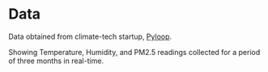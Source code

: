 # Data

Data obtained from climate-tech startup, [Pyloop](https://www.pyloop.com).

Showing Temperature, Humidity, and PM2.5 readings collected for a period of three months in real-time.